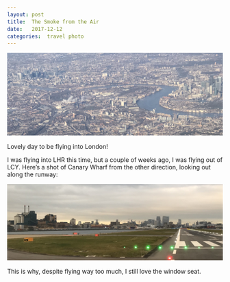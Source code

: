 ```yaml
---
layout: post
title:  The Smoke from the Air 
date:   2017-12-12 
categories:  travel photo 
---
```



![](/images/IMG_1836.jpg)

Lovely day to be flying into London!

I was flying into LHR this time, but a couple of weeks ago, I was flying out of LCY. Here’s a shot of Canary Wharf from the other direction, looking out along the runway:

![](/images/IMG_1778.1.jpg)

This is why, despite flying way too much, I still love the window seat.